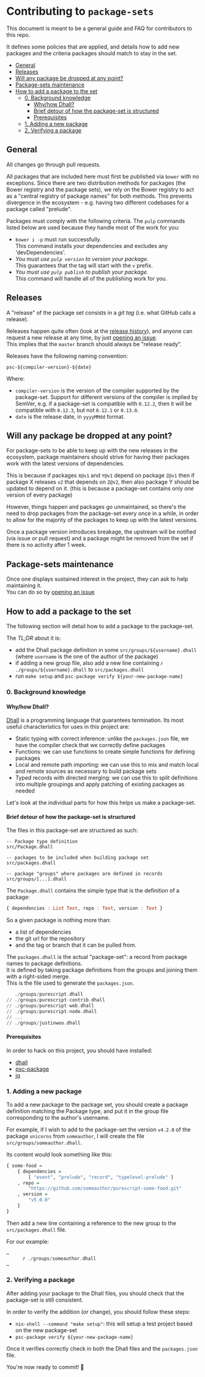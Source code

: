 # Contributing to `package-sets`

This document is meant to be a general guide and FAQ for contributors to this repo.

It defines some policies that are applied, and details how to add new packages and the criteria packages should match to stay in the set.


- [General](#general)
- [Releases](#releases)
- [Will any package be dropped at any point?](#will-any-package-be-dropped-at-any-point)
- [Package-sets maintenance](#package-sets-maintenance)
- [How to add a package to the set](#how-to-add-a-package-to-the-set)
  - [0. Background knowledge](#0-background-knowledge)
    - [Why/how Dhall?](#whyhow-dhall)
    - [Brief detour of how the package-set is structured](#brief-detour-of-how-the-package-set-is-structured)
    - [Prerequisites](#prerequisites)
  - [1. Adding a new package](#1-adding-a-new-package)
  - [2. Verifying a package](#2-verifying-a-package)


## General

All changes go through pull requests.

All packages that are included here must first be published via `bower` with no exceptions. Since there are two distribution methods for packages (the Bower registry and the package sets), we rely on the Bower registry to act as a "central registry of package names" for both methods. This prevents divergence in the ecosystem - e.g. having two different codebases for a package called "prelude".

Packages must comply with the following criteria. The `pulp` commands listed below are used because they handle most of the work for you:
- `bower i -p` must run successfully.  
  This command installs your dependencies and excludes any 'devDependencies'.
- _You must use `pulp version` to version your package._  
  This guarantees that the tag will start with the `v` prefix.
- _You must use `pulp publish` to publish your package._  
  This command will handle all of the publishing work for you. 

## Releases

A "release" of the package set consists in a *git tag* (i.e. what GitHub calls a release).

Releases happen quite often (look at the [release history][releases]), and anyone can request a new release at any time, by just [opening an issue][issues].  
This implies that the `master` branch should always be "release ready".

Releases have the following naming convention:
```
psc-${compiler-version}-${date}
```

Where:
- `compiler-version` is the version of the compiler supported by the package-set.
  Support for different versions of the compiler is implied by SemVer, e.g. if a package-set is compatible with `0.12.2`, then it will be compatible with `0.12.3`, but not `0.12.1` or `0.13.0`.
- `date` is the release date, in `yyyyMMdd` format.

## Will any package be dropped at any point?

For package-sets to be able to keep up with the new releases in the ecosystem, package maintainers should strive for having their packages work with the latest versions of dependencies.

This is because if packages `X@v1` and `Y@v1` depend on package `Z@v1` then if package X releases `v2` that depends on `Z@v2`, then also package Y should be updated to depend on it. (this is because a package-set contains only *one* version of every package)

However, things happen and packages go unmaintained, so there's the need to drop packages from the package-set every once in a while, in order to allow for the majority of the packages to keep up with the latest versions.

Once a package version introduces breakage, the upstream will be notified (via issue or pull request) and a package might be removed from the set if there is no activity after 1 week.

## Package-sets maintenance

Once one displays sustained interest in the project, they can ask to help maintaining it.  
You can do so by [opening an issue][issues]

## How to add a package to the set

The following section will detail how to add a package to the package-set.

The *TL;DR* about it is:
- add the Dhall package definition in some `src/groups/${username}.dhall` (where `username` is the one of the author of the package)
- if adding a new group file, also add a new line containing `⫽ ./groups/${username}.dhall` to `src/packages.dhall`
- run `make setup` and `psc-package verify ${your-new-package-name}`

### 0. Background knowledge

#### Why/how Dhall?

[Dhall](https://github.com/dhall-lang/dhall-lang) is a programming language that guarantees
termination. Its most useful characteristics for uses in this project are:
* Static typing with correct inference: unlike the `packages.json` file, we have the compiler check that we correctly define packages
* Functions: we can use functions to create simple functions for defining packages
* Local and remote path importing: we can use this to mix and match local and remote sources as necessary to build package sets
* Typed records with directed merging: we can use this to split definitions into multiple groupings and apply patching of existing packages as needed

Let's look at the individual parts for how this helps us make a package-set.

#### Brief detour of how the package-set is structured

The files in this package-set are structured as such:

```
-- Package type definition
src/Package.dhall

-- packages to be included when building package set
src/packages.dhall

-- package "groups" where packages are defined in records
src/groups/[...].dhall
```

The `Package.dhall` contains the simple type that is the definition of a package:

```hs
{ dependencies : List Text, repo : Text, version : Text }
```

So a given package is nothing more than:
- a list of dependencies
- the git url for the repository
- and the tag or branch that it can be pulled from.

The `packages.dhall` is the actual "package-set": a record from package names to package definitions.  
It is defined by taking package definitions from the groups and joining them with a right-sided merge.  
This is the file used to generate the `packages.json`.


```hs
   ./groups/purescript.dhall
// ./groups/purescript-contrib.dhall
// ./groups/purescript-web.dhall
// ./groups/purescript-node.dhall
// ...
// ./groups/justinwoo.dhall
```

#### Prerequisites

In order to hack on this project, you should have installed:
- [dhall][dhall]
- [psc-package][psc-package]
- [jq][jq]

### 1. Adding a new package

To add a new package to the package set, you should create a package definition matching the Package type, and put it in the group file corresponding to the author's username.

For example, if I wish to add to the package-set the version `v4.2.0` of the package `unicorns` from `someauthor`, I will create the file `src/groups/someauthor.dhall`.

Its content would look something like this:

```hs
{ some-food =
    { dependencies =
        [ "event", "prelude", "record", "typelevel-prelude" ]
    , repo =
        "https://github.com/someauthor/purescript-some-food.git"
    , version =
        "v5.0.0"
    }
}
```

Then add a new line containing a reference to the new group to the `src/packages.dhall` file.

For our example: 

```hs
…
      ⫽ ./groups/someauthor.dhall
…
``` 


### 2. Verifying a package

After adding your package to the Dhall files, you should check that the package-set is still consistent.

In order to verify the addition (or change), you should follow these steps:
- `nix-shell --command "make setup"`: this will setup a test project based on the new package-set
- `psc-package verify ${your-new-package-name}`

Once it verifies correctly check in both the Dhall files and the `packages.json` file.

You're now ready to commit! 🙂

[jq]: https://github.com/stedolan/jq
[psc-package]: https://github.com/purescript/psc-package/
[dhall]: https://github.com/dhall-lang/dhall-haskell
[releases]: https://github.com/purescript/package-sets/releases
[issues]: https://github.com/purescript/package-sets/issues
[local-setup]: https://github.com/spacchetti/spago#i-still-want-to-use-psc-package-can-this-help-me-in-some-way
[spago]: https://github.com/spacchetti/spago
[bower]: https://bower.io/
[pulp]: https://github.com/purescript-contrib/pulp
